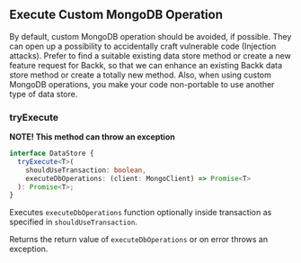## Execute Custom MongoDB Operation

By default, custom MongoDB operation should be avoided, if possible. They can open up a possibility to accidentally
craft vulnerable code (Injection attacks). Prefer to find a suitable existing data store method or create
a new feature request for Backk, so that we can enhance an existing Backk data store method or create a totally
new method. Also, when using custom MongoDB operations, you make your code non-portable to use another type of data store.

### tryExecute

**NOTE! This method can throw an exception**

```ts
interface DataStore {
  tryExecute<T>(
    shouldUseTransaction: boolean,
    executeDbOperations: (client: MongoClient) => Promise<T>
  ): Promise<T>;
}
```

Executes `executeDbOperations` function optionally inside transaction as specified in `shouldUseTransaction`.

Returns the return value of `executeDbOperations` or on error throws an exception.
